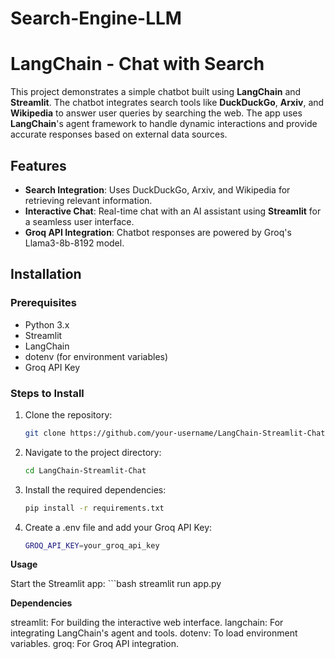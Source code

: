 # Search-Engine-LLM

# LangChain - Chat with Search

This project demonstrates a simple chatbot built using **LangChain** and **Streamlit**. The chatbot integrates search tools like **DuckDuckGo**, **Arxiv**, and **Wikipedia** to answer user queries by searching the web. The app uses **LangChain**'s agent framework to handle dynamic interactions and provide accurate responses based on external data sources.

## Features

- **Search Integration**: Uses DuckDuckGo, Arxiv, and Wikipedia for retrieving relevant information.
- **Interactive Chat**: Real-time chat with an AI assistant using **Streamlit** for a seamless user interface.
- **Groq API Integration**: Chatbot responses are powered by Groq's Llama3-8b-8192 model.

## Installation

### Prerequisites

- Python 3.x
- Streamlit
- LangChain
- dotenv (for environment variables)
- Groq API Key

### Steps to Install

1. Clone the repository:
   ```bash
   git clone https://github.com/your-username/LangChain-Streamlit-Chat.git
2. Navigate to the project directory:
   ```bash
   cd LangChain-Streamlit-Chat
3. Install the required dependencies:
   ```bash
   pip install -r requirements.txt
4. Create a .env file and add your Groq API Key:
   ```bash
   GROQ_API_KEY=your_groq_api_key


**Usage**

Start the Streamlit app:
    ```bash
     streamlit run app.py

**Dependencies**

streamlit: For building the interactive web interface.
langchain: For integrating LangChain's agent and tools.
dotenv: To load environment variables.
groq: For Groq API integration.
